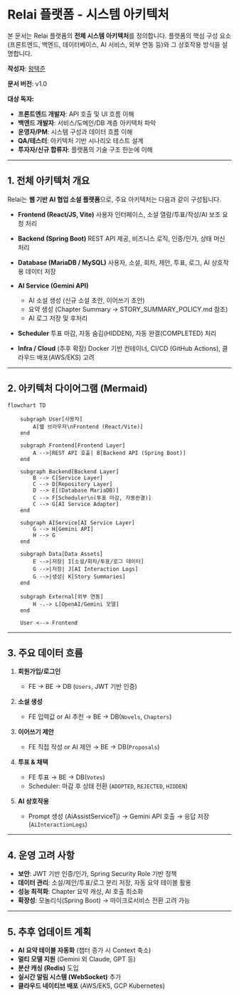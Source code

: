 # Relai 플랫폼 - 시스템 아키텍처

본 문서는 Relai 플랫폼의 **전체 시스템 아키텍처**를 정의합니다.
플랫폼의 핵심 구성 요소(프론트엔드, 백엔드, 데이터베이스, AI 서비스, 외부 연동 등)와 그 상호작용 방식을 설명합니다.

**작성자**: [왕택준](https://github.com/TJK98)

**문서 버전**: v1.0

**대상 독자:**

* **프론트엔드 개발자**: API 호출 및 UI 흐름 이해
* **백엔드 개발자**: 서비스/도메인/DB 계층 아키텍처 파악
* **운영자/PM**: 시스템 구성과 데이터 흐름 이해
* **QA/테스터**: 아키텍처 기반 시나리오 테스트 설계
* **투자자/신규 합류자**: 플랫폼의 기술 구조 한눈에 이해

---

## 1. 전체 아키텍처 개요

Relai는 **웹 기반 AI 협업 소설 플랫폼**으로, 주요 아키텍처는 다음과 같이 구성됩니다.

* **Frontend (React/JS, Vite)**
  사용자 인터페이스, 소설 열람/투표/작성/AI 보조 요청 처리

* **Backend (Spring Boot)**
  REST API 제공, 비즈니스 로직, 인증/인가, 상태 머신 처리

* **Database (MariaDB / MySQL)**
  사용자, 소설, 회차, 제안, 투표, 로그, AI 상호작용 데이터 저장

* **AI Service (Gemini API)**

  * AI 소설 생성 (신규 소설 초안, 이어쓰기 초안)
  * 요약 생성 (Chapter Summary → STORY\_SUMMARY\_POLICY.md 참조)
  * AI 로그 저장 및 후처리

* **Scheduler**
  투표 마감, 자동 숨김(HIDDEN), 자동 완결(COMPLETED) 처리

* **Infra / Cloud** (추후 확장)
  Docker 기반 컨테이너, CI/CD (GitHub Actions), 클라우드 배포(AWS/EKS) 고려

---

## 2. 아키텍처 다이어그램 (Mermaid)

```mermaid
flowchart TD

    subgraph User[사용자]
        A[웹 브라우저\nFrontend (React/Vite)]
    end

    subgraph Frontend[Frontend Layer]
        A -->|REST API 호출| B[Backend API (Spring Boot)]
    end

    subgraph Backend[Backend Layer]
        B --> C[Service Layer]
        C --> D[Repository Layer]
        D --> E[(Database MariaDB)]
        C --> F[Scheduler\n(투표 마감, 자동완결)]
        C --> G[AI Service Adapter]
    end

    subgraph AIService[AI Service Layer]
        G --> H[Gemini API]
        H --> G
    end

    subgraph Data[Data Assets]
        E -->|저장| I[소설/회차/투표/로그 데이터]
        G -->|저장| J[AI Interaction Logs]
        G -->|생성| K[Story Summaries]
    end

    subgraph External[외부 연동]
        H -.-> L[OpenAI/Gemini 모델]
    end

    User <--> Frontend
```

---

## 3. 주요 데이터 흐름

1. **회원가입/로그인**

   * FE → BE → DB (`Users`, JWT 기반 인증)

2. **소설 생성**

   * FE 입력값 or AI 추천 → BE → DB(`Novels`, `Chapters`)

3. **이어쓰기 제안**

   * FE 직접 작성 or AI 제안 → BE → DB(`Proposals`)

4. **투표 & 채택**

   * FE 투표 → BE → DB(`Votes`)
   * Scheduler: 마감 후 상태 전환 (`ADOPTED`, `REJECTED`, `HIDDEN`)

5. **AI 상호작용**

   * Prompt 생성 (AiAssistServiceTj) → Gemini API 호출 → 응답 저장 (`AiInteractionLogs`)

---

## 4. 운영 고려 사항

* **보안**: JWT 기반 인증/인가, Spring Security Role 기반 정책
* **데이터 관리**: 소설/제안/투표/로그 분리 저장, 자동 요약 테이블 활용
* **성능 최적화**: Chapter 요약 캐싱, AI 호출 최소화
* **확장성**: 모놀리식(Spring Boot) → 마이크로서비스 전환 고려 가능

---

## 5. 추후 업데이트 계획

* **AI 요약 테이블 자동화** (챕터 증가 시 Context 축소)
* **멀티 모델 지원** (Gemini 외 Claude, GPT 등)
* **분산 캐싱 (Redis)** 도입
* **실시간 알림 시스템 (WebSocket)** 추가
* **클라우드 네이티브 배포** (AWS/EKS, GCP Kubernetes)
